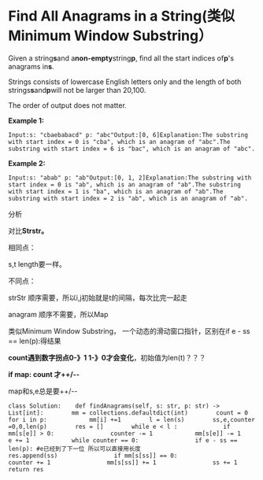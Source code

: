 # Find All Anagrams in a String\(类似Minimum Window Substring）

Given a string**s**and a**non-empty**string**p**, find all the start indices of**p**'s anagrams in**s**.

Strings consists of lowercase English letters only and the length of both strings**s**and**p**will not be larger than 20,100.

The order of output does not matter.

**Example 1:**

```text
Input:s: "cbaebabacd" p: "abc"Output:[0, 6]Explanation:The substring with start index = 0 is "cba", which is an anagram of "abc".The substring with start index = 6 is "bac", which is an anagram of "abc".
```

**Example 2:**

```text
Input:s: "abab" p: "ab"Output:[0, 1, 2]Explanation:The substring with start index = 0 is "ab", which is an anagram of "ab".The substring with start index = 1 is "ba", which is an anagram of "ab".The substring with start index = 2 is "ab", which is an anagram of "ab".
```

分析

对比**Strstr。** 

相同点：

s,t length要一样。

不同点：

strStr 顺序需要，所以i,j初始就是t的间隔，每次比完一起走

anagram 顺序不需要，所以Map

类似Minimum Window Substring， 一个动态的滑动窗口指针，区别在if e - ss == len\(p\):得结果

**count遇到数字拐点0-》1 1-》0才会变化**，初始值为len\(t\)？？？

**if map: count 才++/--**

map和s,e总是要++/--

```text
class Solution:    def findAnagrams(self, s: str, p: str) -> List[int]:        mm = collections.defaultdict(int)        count = 0        for i in p:            mm[i] +=1        l = len(s)        ss,e,counter =0,0,len(p)        res = []        while e < l :             if mm[s[e]] > 0:                counter -= 1            mm[s[e]] -= 1            e += 1            while counter == 0:                if e - ss == len(p): #e已经到了下一位 所以可以直接用长度                    res.append(ss)                if mm[s[ss]] == 0:                    counter += 1                mm[s[ss]] += 1                ss += 1        return res
```

